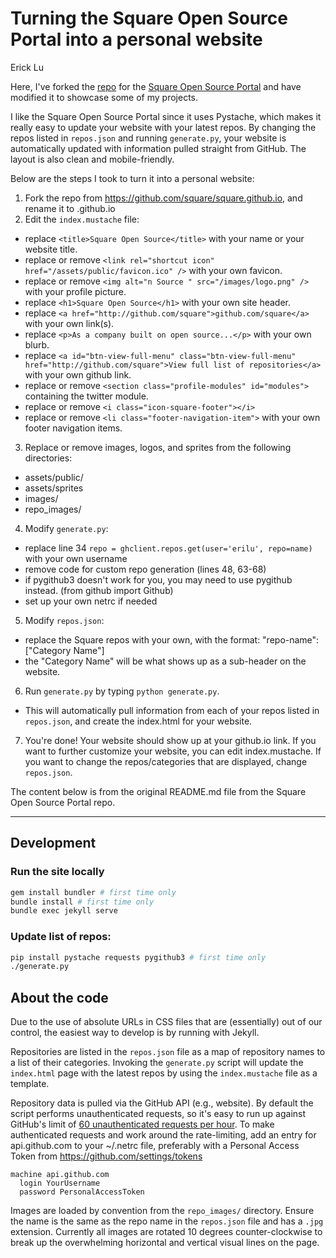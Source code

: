Turning the Square Open Source Portal into a personal website
=========================

Erick Lu

Here, I've forked the [repo](https://github.com/square/square.github.io) for the [Square Open Source Portal](https://square.github.io/) and have modified it to showcase some of my projects.

I like the Square Open Source Portal since it uses Pystache, which makes it really easy to update your website with your latest repos. By changing the repos listed in `repos.json` and running `generate.py`, your website is automatically updated with information pulled straight from GitHub. The layout is also clean and mobile-friendly.

Below are the steps I took to turn it into a personal website:

1. Fork the repo from https://github.com/square/square.github.io, and rename it to <yourGithubUsername>.github.io
2. Edit the `index.mustache` file:
  * replace `<title>Square Open Source</title>` with your name or your website title.
  * replace or remove `<link rel="shortcut icon" href="/assets/public/favicon.ico" />` with your own favicon.
  * replace or remove `<img alt="n Source " src="/images/logo.png" />` with your profile picture.
  * replace `<h1>Square Open Source</h1>` with your own site header.
  * replace `<a href="http://github.com/square">github.com/square</a>` with your own link(s).
  * replace `<p>As a company built on open source...</p>` with your own blurb.
  * replace `<a id="btn-view-full-menu" class="btn-view-full-menu" href="http://github.com/square">View full list of repositories</a>` with your own github link.
  * replace or remove `<section class="profile-modules" id="modules">` containing the twitter module.
  * replace or remove `<i class="icon-square-footer"></i>`
  * replace or remove `<li class="footer-navigation-item">` with your own footer navigation items.
3. Replace or remove images, logos, and sprites from the following directories:
  * assets/public/
  * assets/sprites
  * images/
  * repo_images/
4. Modify `generate.py`:
  * replace line 34 `repo = ghclient.repos.get(user='erilu', repo=name)` with your own username
  * remove code for custom repo generation (lines 48, 63-68)
  * if pygithub3 doesn't work for you, you may need to use pygithub instead. (from github import Github)
  * set up your own netrc if needed
5. Modify `repos.json`:
  * replace the Square repos with your own, with the format: "repo-name":["Category Name"]
  * the "Category Name" will be what shows up as a sub-header on the website.
6. Run `generate.py` by typing `python generate.py`.
  * This will automatically pull information from each of your repos listed in `repos.json`, and create the index.html for your website.
7. You're done! Your website should show up at your github.io link. If you want to further customize your website, you can edit index.mustache. If you want to change the repos/categories that are displayed, change `repos.json`.

The content below is from the original README.md file from the Square Open Source Portal repo.

-----------
Development
-----------

### Run the site locally
```bash
gem install bundler # first time only
bundle install # first time only
bundle exec jekyll serve
```


### Update list of repos:
```bash
pip install pystache requests pygithub3 # first time only
./generate.py
```

About the code
-----------
Due to the use of absolute URLs in CSS files that are (essentially) out of our
control, the easiest way to develop is by running with Jekyll.

Repositories are listed in the `repos.json` file as a map of repository names
to a list of their categories. Invoking the `generate.py` script will update
the `index.html` page with the latest repos by using the `index.mustache` file
as a template.

Repository data is pulled via the GitHub API (e.g., website). By default the
script performs unauthenticated requests, so it's easy to run up against
GitHub's limit of [60 unauthenticated requests per
hour](http://developer.github.com/v3/#rate-limiting). To make authenticated
requests and work around the rate-limiting, add an entry for api.github.com to
your ~/.netrc file, preferably with a Personal Access Token from
https://github.com/settings/tokens

    machine api.github.com
      login YourUsername
      password PersonalAccessToken

Images are loaded by convention from the `repo_images/` directory. Ensure the
name is the same as the repo name in the `repos.json` file and has a `.jpg`
extension. Currently all images are rotated 10 degrees counter-clockwise to
break up the overwhelming horizontal and vertical visual lines on the page.
